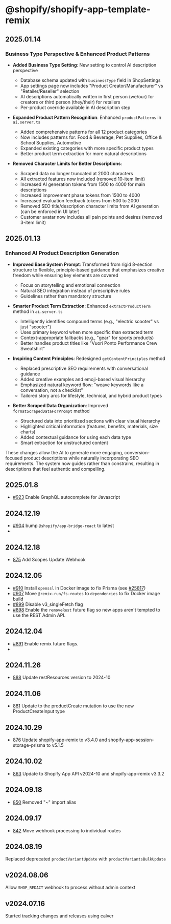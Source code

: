 # @shopify/shopify-app-template-remix


## 2025.01.14

### Business Type Perspective & Enhanced Product Patterns

- **Added Business Type Setting**: New setting to control AI description perspective
  - Database schema updated with `businessType` field in ShopSettings
  - App settings page now includes "Product Creator/Manufacturer" vs "Retailer/Reseller" selection
  - AI descriptions automatically written in first person (we/our) for creators or third person (they/their) for retailers
  - Per-product override available in AI description step

- **Expanded Product Pattern Recognition**: Enhanced `productPatterns` in `ai.server.ts`
  - Added comprehensive patterns for all 12 product categories
  - Now includes patterns for: Food & Beverage, Pet Supplies, Office & School Supplies, Automotive
  - Expanded existing categories with more specific product types
  - Better product term extraction for more natural descriptions

- **Removed Character Limits for Better Descriptions**:
  - Scraped data no longer truncated at 2000 characters
  - All extracted features now included (removed 10-item limit)
  - Increased AI generation tokens from 1500 to 4000 for main descriptions
  - Increased improvement phase tokens from 1500 to 4000
  - Increased evaluation feedback tokens from 500 to 2000
  - Removed SEO title/description character limits from AI generation (can be enforced in UI later)
  - Customer avatar now includes all pain points and desires (removed 3-item limit)

## 2025.01.13

### Enhanced AI Product Description Generation

- **Improved Base System Prompt**: Transformed from rigid 8-section structure to flexible, principle-based guidance that emphasizes creative freedom while ensuring key elements are covered
  - Focus on storytelling and emotional connection
  - Natural SEO integration instead of prescriptive rules
  - Guidelines rather than mandatory structure

- **Smarter Product Term Extraction**: Enhanced `extractProductTerm` method in `ai.server.ts`
  - Intelligently identifies compound terms (e.g., "electric scooter" vs just "scooter")
  - Uses primary keyword when more specific than extracted term
  - Context-appropriate fallbacks (e.g., "gear" for sports products)
  - Better handles product titles like "Vuori Ponto Performance Crew Sweatshirt"

- **Inspiring Content Principles**: Redesigned `getContentPrinciples` method
  - Replaced prescriptive SEO requirements with conversational guidance
  - Added creative examples and emoji-based visual hierarchy
  - Emphasized natural keyword flow: "weave keywords like a conversation, not a checklist"
  - Tailored story arcs for lifestyle, technical, and hybrid product types

- **Better Scraped Data Organization**: Improved `formatScrapedDataForPrompt` method
  - Structured data into prioritized sections with clear visual hierarchy
  - Highlighted critical information (features, benefits, materials, size charts)
  - Added contextual guidance for using each data type
  - Smart extraction for unstructured content

These changes allow the AI to generate more engaging, conversion-focused product descriptions while naturally incorporating SEO requirements. The system now guides rather than constrains, resulting in descriptions that feel authentic and compelling.

## 2025.01.8

- [#923](https://github.com/Shopify/shopify-app-template-remix/pull/923) Enable GraphQL autocomplete for Javascript

## 2024.12.19

- [#904](https://github.com/Shopify/shopify-app-template-remix/pull/904) bump `@shopify/app-bridge-react` to latest
- 
## 2024.12.18

- [875](https://github.com/Shopify/shopify-app-template-remix/pull/875) Add Scopes Update Webhook
## 2024.12.05

- [#910](https://github.com/Shopify/shopify-app-template-remix/pull/910) Install `openssl` in Docker image to fix Prisma (see [#25817](https://github.com/prisma/prisma/issues/25817#issuecomment-2538544254))
- [#907](https://github.com/Shopify/shopify-app-template-remix/pull/907) Move `@remix-run/fs-routes` to `dependencies` to fix Docker image build
- [#899](https://github.com/Shopify/shopify-app-template-remix/pull/899) Disable v3_singleFetch flag
- [#898](https://github.com/Shopify/shopify-app-template-remix/pull/898) Enable the `removeRest` future flag so new apps aren't tempted to use the REST Admin API.

## 2024.12.04

- [#891](https://github.com/Shopify/shopify-app-template-remix/pull/891) Enable remix future flags.
-

## 2024.11.26
- [888](https://github.com/Shopify/shopify-app-template-remix/pull/888) Update restResources version to 2024-10

## 2024.11.06

- [881](https://github.com/Shopify/shopify-app-template-remix/pull/881) Update to the productCreate mutation to use the new ProductCreateInput type

## 2024.10.29

- [876](https://github.com/Shopify/shopify-app-template-remix/pull/876) Update shopify-app-remix to v3.4.0 and shopify-app-session-storage-prisma to v5.1.5

## 2024.10.02

- [863](https://github.com/Shopify/shopify-app-template-remix/pull/863) Update to Shopify App API v2024-10 and shopify-app-remix v3.3.2

## 2024.09.18

- [850](https://github.com/Shopify/shopify-app-template-remix/pull/850) Removed "~" import alias

## 2024.09.17

- [842](https://github.com/Shopify/shopify-app-template-remix/pull/842) Move webhook processing to individual routes

## 2024.08.19

Replaced deprecated `productVariantUpdate` with `productVariantsBulkUpdate`

## v2024.08.06

Allow `SHOP_REDACT` webhook to process without admin context

## v2024.07.16

Started tracking changes and releases using calver

